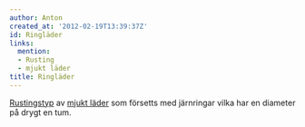 ```yaml
---
author: Anton
created_at: '2012-02-19T13:39:37Z'
id: Ringläder
links:
  mention:
  - Rusting
  - mjukt läder
title: Ringläder
---
```


[Rustingstyp] av [mjukt läder] som försetts med järnringar vilka har en diameter på drygt en tum.

  [Rustingstyp]: Rusting
  [mjukt läder]: mjukt_läder
